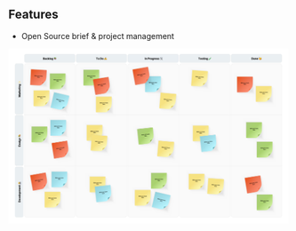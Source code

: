 ## Features

- Open Source brief &amp; project management

![Sticky Notes](/docs/media/png/Kanban%20Board.png)